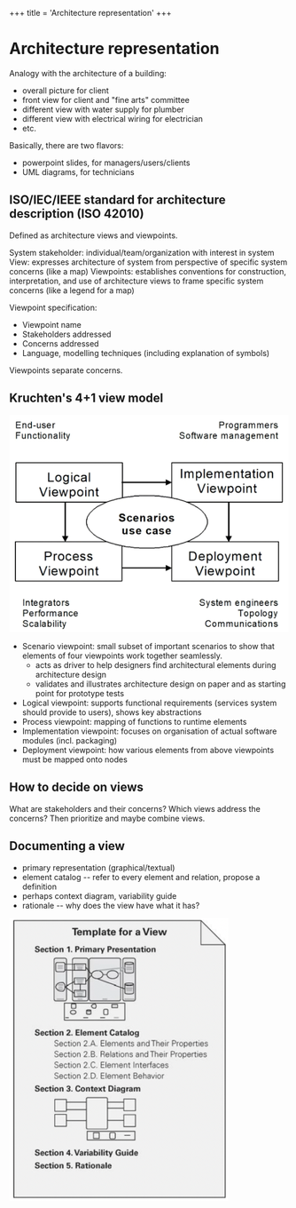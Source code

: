 +++
title = 'Architecture representation'
+++
# Architecture representation
Analogy with the architecture of a building:
- overall picture for client
- front view for client and "fine arts" committee
- different view with water supply for plumber
- different view with electrical wiring for electrician
- etc.

Basically, there are two flavors:
- powerpoint slides, for managers/users/clients
- UML diagrams, for technicians

## ISO/IEC/IEEE standard for architecture description (ISO 42010)
Defined as architecture views and viewpoints.

System stakeholder: individual/team/organization with interest in system
View: expresses architecture of system from perspective of specific system concerns (like a map)
Viewpoints: establishes conventions for construction, interpretation, and use of architecture views to frame specific system concerns (like a legend for a map)

Viewpoint specification:
* Viewpoint name
* Stakeholders addressed
* Concerns addressed
* Language, modelling techniques (including explanation of symbols)

Viewpoints separate concerns.

## Kruchten's 4+1 view model

![Kruchten's view model](7f091d7ea68f427298f3332e45870d4a.png)

* Scenario viewpoint: small subset of important scenarios to show that elements of four viewpoints work together seamlessly.
    * acts as driver to help designers find architectural elements during architecture design
    * validates and illustrates architecture design on paper and as starting point for prototype tests
* Logical viewpoint: supports functional requirements (services system should provide to users), shows key abstractions
* Process viewpoint: mapping of functions to runtime elements
* Implementation viewpoint: focuses on organisation of actual software modules (incl. packaging)
* Deployment viewpoint: how various elements from above viewpoints must be mapped onto nodes

## How to decide on views
What are stakeholders and their concerns?
Which views address the concerns?
Then prioritize and maybe combine views.

## Documenting a view
* primary representation (graphical/textual)
* element catalog -- refer to every element and relation, propose a definition
* perhaps context diagram, variability guide
* rationale -- why does the view have what it has?

![View documentation](543e94d9807540b59fb5d808ff646387.png)

